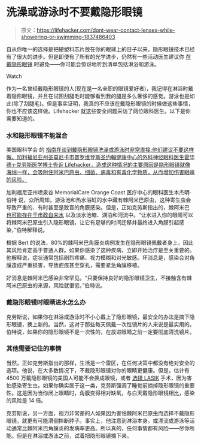 # 洗澡或游泳时不要戴隐形眼镜

> 原文：<https://lifehacker.com/dont-wear-contact-lenses-while-showering-or-swimming-1837486403>

自从你唯一的选择是把硬塑料芯片放在你的眼球上的日子以来，隐形眼镜技术已经有了很大的进步。但是即使有了所有的光学进步，仍然有一些活动医生建议你 [在戴隐形眼镜](https://lifehacker.com/properly-care-for-your-contact-lenses-with-this-checkli-1730556702) 时避免——你可能会惊讶地听到清单包括淋浴和游泳。

Watch

作为一名曾经戴隐形眼镜的人(现在是一名全职的眼镜爱好者)，我记得在淋浴时戴着隐形眼镜，并且在试图刮腿毛时能够看到我的腿是多么奢侈的感觉。游泳也是如此(除了刮腿毛)。但是事实证明，我真的不应该在戴隐形眼镜的时候做这些事情，你也不应该这样做。Lifehacker 就这些安全问题采访了两位眼科医生。以下是你需要知道的。

### 水和隐形眼镜不能混合

美国眼科学会 的 [指南在谈到戴隐形眼镜洗澡或游泳时非常直接:他们建议不要这样做。加利福尼亚州圣莫尼卡市普罗维登斯圣约翰健康中心的外科神经眼科医生霍华德·r·克劳斯医学博士告诉 Lifehacker，造成这种情况的主要原因是隐形眼镜就像海绵一样，会吸附住阿米巴原虫、细菌、病毒和有毒化学物质，从而增加伤害眼睛的风险。](https://www.aao.org/eye-health/glasses-contacts/contact-lens-care)

加利福尼亚州喷泉谷 MemorialCare Orange Coast 医疗中心的眼科医生本杰明·伯特 说，众所周知，游泳池和热水浴缸的水中藏有棘阿米巴原虫，这种寄生虫会导致严重的、有时甚至是致盲的角膜感染。但是，正如克劳斯指出的，棘阿米巴 [也可能存在于市政自来水](https://lifehacker.com/why-you-should-never-wash-or-store-your-contact-lenses-1759971998) 以及淡水池塘、湖泊和河流中。“让水进入你的眼睛可以将棘阿米巴原虫引入隐形眼镜，让它有足够的时间迁移并最终进入角膜引起感染，”伯特解释说。

根据 Bert 的说法，80%的棘阿米巴角膜炎病例发生在隐形眼镜佩戴者身上，因此其风险肯定高于普通人群。如果你感染了这种疾病，立即开始治疗是至关重要的。他解释说，症状通常包括剧烈疼痛、视力模糊和对光敏感。坏消息是，感染会对角膜造成严重损害，导致疤痕甚至穿孔，需要紧急角膜移植。

好消息是棘阿米巴感染非常罕见。“只要保持良好的隐形眼镜卫生，不接触含有棘阿米巴原虫的来源，风险就很低，”伯特说。

### 戴隐形眼镜时眼睛进水怎么办

克劳斯说，如果你在淋浴或游泳时不小心戴上了隐形眼镜，最安全的办法是摘下隐形眼镜，换上新的。当然，这对于那些每天佩戴一次性镜片的人来说是最实用的。伯特说，如果你的隐形眼镜不是一次性的，在放进眼睛之前一定要彻底清洗镜片。

### 其他需要记住的事情

当然，正如克劳斯指出的那样，生活是一个雷区，在任何决策中都没有绝对安全的选项。他说，在大多数情况下，不戴隐形眼镜对你的眼睛更健康。但是，估计有 4500 万戴隐形眼镜的美国人可能不会换成眼镜，或者 [选择 LASIK](https://lifehacker.com/how-i-got-super-vision-by-shooting-my-eyeballs-with-las-1771543832) 手术，因为害怕感染寄生虫。如果你确实属于这一类，克劳斯强调了睡觉前摘掉隐形眼镜的重要性。这是因为当你闭上眼睛时，角膜变得相对缺氧，与白天戴隐形眼镜相比，感染的风险是 14 倍。

克劳斯说，另一方面，视力非常差的人如果因为害怕棘阿米巴原虫而选择不戴隐形眼镜，就更有可能滑倒摔断脖子。事实上，他注意到淋浴本身，或漂流或游泳等活动通常比棘阿米巴角膜炎的发病率更高。所以真的，任何事情都有风险——尽你所能。但是在淋浴或游泳之前，试着把隐形眼镜摘下来。